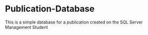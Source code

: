 # Publication-Database
This is a simple database for a publication created on the SQL Server Management Student
